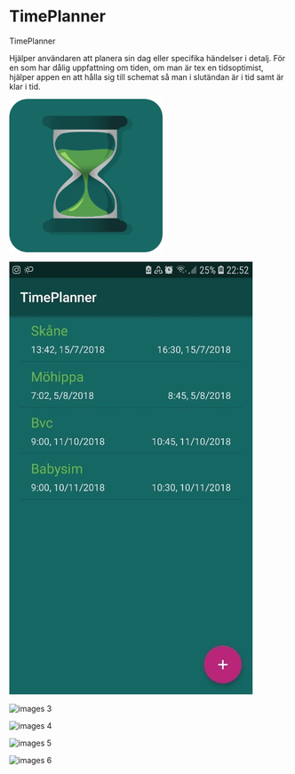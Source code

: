 # TimePlanner

TimePlanner 

Hjälper användaren att planera sin dag eller specifika händelser i detalj. 
För en som har dålig uppfattning om tiden, om man är tex en tidsoptimist, hjälper appen 
en att hålla sig till schemat så man i slutändan är i tid samt är klar i tid.


![images 1](Images/Bild1.png)

<img src="./Images/Bild2.jpg">

![images 3](https://github.com/EmmaSoderstrom/TimePlanner/blob/master/Images/Bild3.png)

![images 4](https://github.com/EmmaSoderstrom/TimePlanner/blob/master/Images/Bild4.png)

![images 5](https://github.com/EmmaSoderstrom/TimePlanner/blob/master/Images/Bild5.png)

![images 6](https://github.com/EmmaSoderstrom/TimePlanner/blob/master/Images/Bild7.png)

